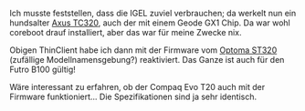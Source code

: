 Ich musste feststellen, dass die IGEL zuviel verbrauchen; da werkelt nun ein hundsalter [Axus TC320](http://www.keyton.co.jp/products/UAXT/TC-320.html), auch der mit einem Geode GX1 Chip. Da war wohl coreboot drauf installiert, aber das war für meine Zwecke nix.

Obigen ThinClient habe ich dann mit der Firmware vom [Optoma ST320](http://parkytowers.me.uk/thin/optoma/st320/index.shtml) (zufällige Modellnamensgebung?) reaktiviert. Das Ganze ist auch für den Futro B100 gültig!

Wäre interessant zu erfahren, ob der Compaq Evo T20 auch mit der Firmware funktioniert... Die Spezifikationen sind ja sehr identisch.
